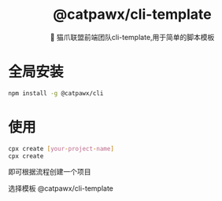 <h1 align="center">@catpawx/cli-template</h1>

<div align="center">
🐾 猫爪联盟前端团队cli-template,用于简单的脚本模板
</div>

# 全局安装

```bash
npm install -g @catpawx/cli
```

# 使用

```bash
cpx create [your-project-name]
cpx create
```

即可根据流程创建一个项目

选择模板 @catpawx/cli-template
